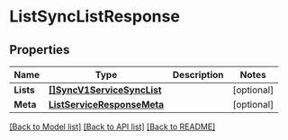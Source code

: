 # ListSyncListResponse

## Properties

Name | Type | Description | Notes
------------ | ------------- | ------------- | -------------
**Lists** | [**[]SyncV1ServiceSyncList**](sync.v1.service.sync_list.md) |  |[optional] 
**Meta** | [**ListServiceResponseMeta**](ListServiceResponse_meta.md) |  |[optional] 

[[Back to Model list]](../README.md#documentation-for-models) [[Back to API list]](../README.md#documentation-for-api-endpoints) [[Back to README]](../README.md)


